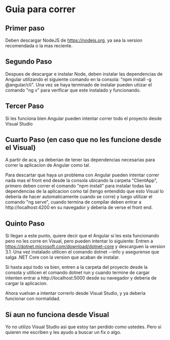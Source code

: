 Guia para correr
===================
Primer paso
------------
Deben descargar NodeJS de https://nodejs.org, ya sea la version recomendada o la mas reciente.

Segundo Paso
-------------
Despues de descargar e instalar Node, deben instalar las dependencias de Angular utilizando el siguiente comando en la consola: "npm install -g @angular/cli". Una vez se haya terminado de instalar pueden utiizar el comando "ng v" para verificar que este instalado y funcionando.

Tercer Paso
------------

Si les funciona bien Angular pueden intentar correr todo el proyecto desde Visual Studio

Cuarto Paso (en caso que no les funcione desde el Visual)
------------------------------------------------------
A partir de aca, ya deberian de tener las dependencias necesarias para correr la aplicacion de Angular como tal. 

Para descartar que haya un problema con Angular pueden intentar correr nada mas el front end desde la consola ubicando la carpeta "ClientApp", primero deben correr el comando "npm install" para instalar todas las dependencias de la aplicacion como tal (tengo entendido que esto Visual lo deberia de hacer automaticamente cuando se corre) y luego utilizar el comando "ng serve", cuando termina de compilar deben entrar a http://localhost:4200 en su navegador y deberia de verse el front end.

Quinto Paso
------------
Si llegan a este punto, quiere decir que el Angular si les esta funcionando pero no les corre en Visual, pero pueden intentar lo siguiente: Entren a https://dotnet.microsoft.com/download/dotnet-core y descarguen la version 3.1. Una vez instalado utilicen el comando dotnet --info y asegurense que salga     .NET Core con la version que acaban de instalar.

Si hasta aqui todo va bien, entren a la carpeta del proyecto desde la consola y utilicen el comando dotnet run y cuando termine de cargar intenten entrar a http://localhost:5000 desde su navegador y deberia de cargar la aplicacion.

Ahora vuelvan a intentar correrlo desde Visual Studio, y ya deberia funcionar con normalidad.

Si aun no funciona desde Visual
-------------------------------
Yo no utilizo Visual Studio asi que estoy tan perdido como ustedes. Pero si quieren me escriben y les ayudo a buscar un fix o algo.

